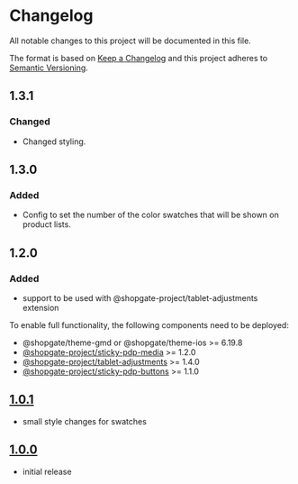 # Changelog

All notable changes to this project will be documented in this file.

The format is based on [Keep a Changelog](http://keepachangelog.com/) and this project adheres to [Semantic Versioning](http://semver.org/).

## 1.3.1

### Changed

- Changed styling.

## 1.3.0

### Added

- Config to set the number of the color swatches that will be shown on product lists.

## 1.2.0

### Added
- support to be used with @shopgate-project/tablet-adjustments extension

To enable full functionality, the following components need to be deployed:
- @shopgate/theme-gmd or @shopgate/theme-ios >= 6.19.8
- [@shopgate-project/sticky-pdp-media](https://github.com/shopgate-professional-services/ext-sticky-pdp-media) >= 1.2.0
- [@shopgate-project/tablet-adjustments](https://github.com/shopgate-professional-services/ext-tablet-adjustments) >= 1.4.0
- [@shopgate-project/sticky-pdp-buttons](https://github.com/shopgate-professional-services/ext-sticky-pdp-buttons) >= 1.1.0


## [1.0.1]
- small style changes for swatches

## [1.0.0]
- initial release

[Unreleased]: https://github.com/shopgate-professional-services/ext-fashion-swatches/compare/v1.0.1...HEAD
[1.0.1]: https://github.com/shopgate-professional-services/ext-fashion-swatches/releases/v1.0.1
[1.0.0]: https://github.com/shopgate-professional-services/ext-fashion-swatches/releases/v1.0.0
